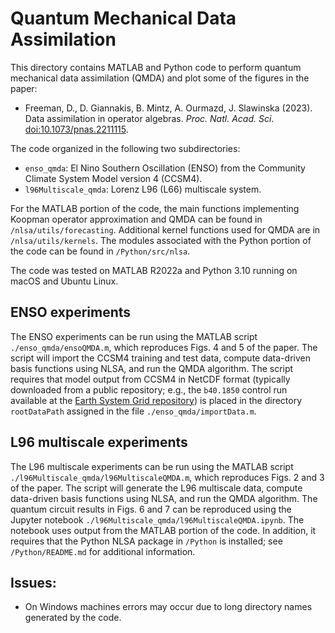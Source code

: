# Quantum Mechanical Data Assimilation

This directory contains MATLAB and Python code to perform quantum mechanical data assimilation (QMDA) and plot some of the figures in the paper:

- Freeman, D., D. Giannakis, B. Mintz, A. Ourmazd, J. Slawinska (2023). Data assimilation in operator algebras. *Proc. Natl. Acad. Sci*. [doi:10.1073/pnas.2211115](https://dx.doi.org/10.1073/pnas.2211115). 

The code organized in the following two subdirectories:
- `enso_qmda`: El Nino Southern Oscillation (ENSO) from the Community Climate System Model version 4 (CCSM4). 
- `l96Multiscale_qmda`: Lorenz L96 (L66) multiscale system.

For the MATLAB portion of the code, the main functions implementing Koopman operator approximation and QMDA can be found in `/nlsa/utils/forecasting`. Additional kernel functions used for QMDA are in `/nlsa/utils/kernels`. The modules associated with the Python portion of the code can be found in `/Python/src/nlsa`. 

The code was tested on MATLAB R2022a and Python 3.10 running on macOS and Ubuntu Linux.

## ENSO experiments

The ENSO experiments can be run using the MATLAB script `./enso_qmda/ensoQMDA.m`, which reproduces Figs. 4 and 5 of the paper. The script will import the CCSM4 training and test data, compute data-driven basis functions using NLSA, and run the QMDA algorithm. The script requires that model output from CCSM4 in NetCDF format (typically downloaded from a public repository; e.g., the `b40.1850` control run available at the [Earth System Grid repository](https://www.earthsystemgrid.org/dataset/ucar.cgd.ccsm4.joc.b40.1850.track1.1deg.006.html)) is placed in the directory `rootDataPath` assigned in the file `./enso_qmda/importData.m`.

## L96 multiscale experiments

The L96 multiscale experiments can be run using the MATLAB script `./l96Multiscale_qmda/l96MultiscaleQMDA.m`, which reproduces Figs. 2 and 3 of the paper. The script will generate the L96 multiscale data, compute data-driven basis functions using NLSA, and run the QMDA algorithm. The quantum circuit results in Figs. 6 and 7 can be reproduced using the Jupyter notebook `./l96Multiscale_qmda/l96MultiscaleQMDA.ipynb`. The notebook uses output from the MATLAB portion of the code. In addition, it requires that the Python NLSA package in `/Python` is installed; see `/Python/README.md` for additional information.

## Issues:

- On Windows machines errors may occur due to long directory names generated
  by the code. 
